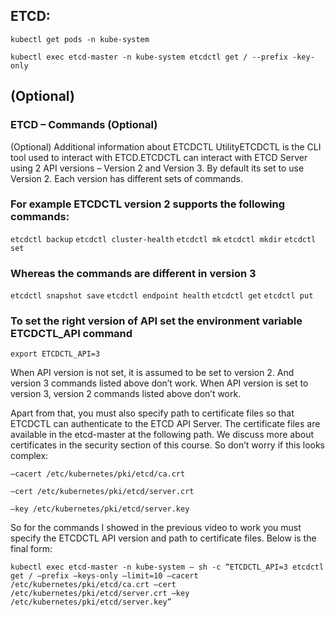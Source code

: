 ## ETCD:

`kubectl get pods -n kube-system`

`kubectl exec etcd-master -n kube-system etcdctl get / --prefix -key-only`


## (Optional)

### ETCD – Commands (Optional)
(Optional) Additional information about ETCDCTL UtilityETCDCTL is the CLI tool used to interact with ETCD.ETCDCTL can interact with ETCD Server using 2 API versions – Version 2 and Version 3.  By default its set to use Version 2. Each version has different sets of commands.

### For example ETCDCTL version 2 supports the following commands:

`etcdctl backup`
`etcdctl cluster-health`
`etcdctl mk`
`etcdctl mkdir`
`etcdctl set`

### Whereas the commands are different in version 3

`etcdctl snapshot save`
`etcdctl endpoint health`
`etcdctl get`
`etcdctl put`

### To set the right version of API set the environment variable ETCDCTL_API command

`export ETCDCTL_API=3`

When API version is not set, it is assumed to be set to version 2. And version 3 commands listed above don’t work. When API version is set to version 3, version 2 commands listed above don’t work.

Apart from that, you must also specify path to certificate files so that ETCDCTL can authenticate to the ETCD API Server. The certificate files are available in the etcd-master at the following path. We discuss more about certificates in the security section of this course. So don’t worry if this looks complex:

`–cacert /etc/kubernetes/pki/etcd/ca.crt`

`–cert /etc/kubernetes/pki/etcd/server.crt`

`–key /etc/kubernetes/pki/etcd/server.key`

So for the commands I showed in the previous video to work you must specify the ETCDCTL API version and path to certificate files. Below is the final form:

`kubectl exec etcd-master -n kube-system — sh -c “ETCDCTL_API=3 etcdctl get / –prefix –keys-only –limit=10 –cacert /etc/kubernetes/pki/etcd/ca.crt –cert /etc/kubernetes/pki/etcd/server.crt –key /etc/kubernetes/pki/etcd/server.key”`